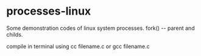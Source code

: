 # processes-linux
Some demonstration codes of linux system processes. fork() -- parent and childs.

compile in terminal using 
cc filename.c
or
gcc filename.c
